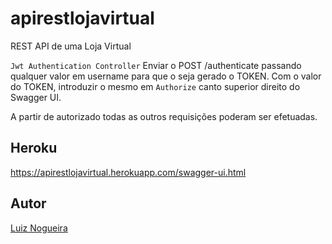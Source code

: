 # apirestlojavirtual

REST API de uma Loja Virtual

`Jwt Authentication Controller` Enviar o POST /authenticate passando qualquer valor em username para que o seja gerado o TOKEN.
Com o valor do TOKEN, introduzir o mesmo em `Authorize` canto superior direito do Swagger UI.

A partir de autorizado todas as outros requisições poderam ser efetuadas.

## Heroku
https://apirestlojavirtual.herokuapp.com/swagger-ui.html

## Autor
[Luiz Nogueira](mailto:lnfjunior@gmail.com)
